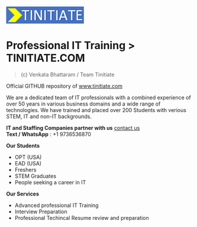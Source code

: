 ![tinitiate.com](images/logo_tinitiate.png)

# Professional IT Training > TINITIATE.COM
> (c) Venkata Bhattaram / Team Tinitiate

Official GITHUB repository of www.tinitiate.com

We are a dedicated team of IT professionals with a combined experience of over 50 years in various business domains and a wide range of technologies.
We have trained and placed over 200 Students with verious STEM, IT and non-IT backgrounds.

**IT and Staffing Companies partner with us** [contact us](https://docs.google.com/forms/d/e/1FAIpQLScuroC1zbuJWniiGF3spFQELdZPOrWtQ3R1pPKSgfSJoZjkNA/viewform)  
**Text / WhatsApp** : +1 9736536870  

**Our Students**
* OPT (USA)
* EAD (USA)
* Freshers
* STEM Graduates
* People seeking a career in IT

**Our Services**
* Advanced professional IT Training
* Interview Preparation
* Professional Techincal Resume review and preparation

